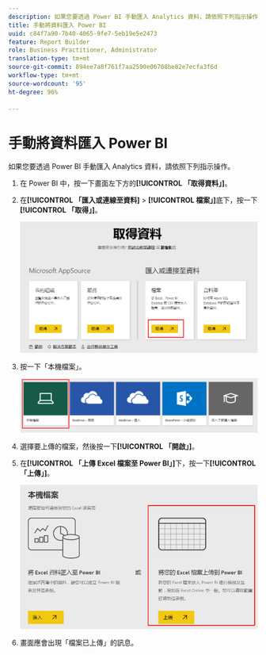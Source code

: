 ```yaml
---
description: 如果您要透過 Power BI 手動匯入 Analytics 資料，請依照下列指示操作。
title: 手動將資料匯入 Power BI
uuid: c84f7a90-7b40-4065-9fe7-5eb19e5e2473
feature: Report Builder
role: Business Practitioner, Administrator
translation-type: tm+mt
source-git-commit: 894ee7a8f761f7aa2590e06708be82e7ecfa3f6d
workflow-type: tm+mt
source-wordcount: '95'
ht-degree: 96%

---
```



# 手動將資料匯入 Power BI

如果您要透過 Power BI 手動匯入 Analytics 資料，請依照下列指示操作。

1. 在 Power BI 中，按一下畫面左下方的&#x200B;**[!UICONTROL 「取得資料」]**。
1. 在&#x200B;**[!UICONTROL 「匯入或連線至資料]** > **[!UICONTROL 檔案」]**&#x200B;底下，按一下&#x200B;**[!UICONTROL 「取得」]**。

   ![](assets/get-data.png)

1. 按一下「本機檔案」。

   ![](assets/local-file.png)

1. 選擇要上傳的檔案，然後按一下&#x200B;**[!UICONTROL 「開啟」]**。
1. 在&#x200B;**[!UICONTROL 「上傳 Excel 檔案至 Power BI」]**&#x200B;下，按一下&#x200B;**[!UICONTROL 「上傳」]**。

   ![](assets/upload-excel-file.png)

1. 畫面應會出現「檔案已上傳」的訊息。


